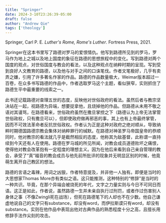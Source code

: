 ```yaml
---
title: "Springer"
date: 2024-3-10T23:26:39-05:00
draft: false
author: "Andrew Qie"
tags: ['theology']
---
```


Springer, Carl P. E. *Luther's Rome, Rome's Luther*. Fortress Press, 2021.

Springer在这本书里写了路德对罗马的爱恨情仇。他写到路德所见到的罗马，罗马作为地上之城以及地上国度的象征在路德的思想旅程中的变化。写到路德对两个国度的观点，对世俗国度与教会的看法，以及这种观点在纳粹时期的呈现。写到受到良好人文教育的路德，以及他与对手之间的口诛笔伐。作者文笔极好，几乎有卖弄之嫌，引用了许多著名作家的作品。路德的作品数量极大，Weimar版本超过一百卷，在众多书写路德的作品中，作者选取罗马这个主题，看似狭窄，实则抓住了路德生平中最重要的线索之一。

此书还记载路德对查理五世的态度，反映他对世俗政府的看法。虽然后者与教宗坚决站在一起，视路德为异端，想要捉拿他，且烧掉他的作品。但路德从未用不敬之语对其谩骂，在路德看来，世俗政府虽然在撒旦掌控之下（路德认为上帝无法掌管世俗政权，只有撒旦可以），但即使政府做再邪恶的事，其上也有上帝最终掌管，因而不可效法革命者反抗世俗政权。作者认为正是这种对政府之绝对顺从，导致纳粹时期德国路德宗教会集体对纳粹罪行的缄默。在路德对神圣罗马帝国皇帝的恭顺同时，他对教宗的看法就几乎是截然相反的态度，他称其为敌基督，此称谓一直持续到今天还有人在使用。路德在罗马城的所见所闻，对教会成员道德败坏之痛恨，使得他对教会改革抱有一定程度的理想主义。因为在他后来看到自己亲自管理的教会，承受了“真”福音的教会成员与他先前所批评的现象并无明显区别的时候，他竟萌生离开自己教区的想法。

路德的言语之毒辣，用词之凶狠，作者特意提及，并非他一人独有。即便是当时的大思想家Thomas More亦有类似之语。这只能推测，这种特别的“修辞”是当时的一种共识。毕竟，在那个异端会被烧死的年代，文字之力量实则与今日不可同日而语。这正是如此，作者说，虽然路德一生并未亲自执行过刑罚，或者作过伤害别人身体之事（不像Zwingli死在战场），但死在路德笔下的人却也不在少数。他自己谦虚地说自己的文字只有substance，却没有word，而伊拉斯谟只有word，却没有substance。实则在他作品中表现出他对古典作品的熟悉程度十分之高，且擅长用修辞手法作尖刻的攻击。


